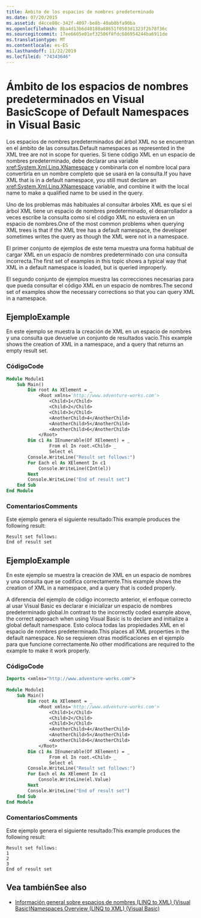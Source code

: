 ```yaml
---
title: Ámbito de los espacios de nombres predeterminado
ms.date: 07/20/2015
ms.assetid: d4cce80c-342f-4097-be8b-40ab0bfa90ba
ms.openlocfilehash: 8ba4d13b6d40180a88651f0503d1323f2b78f36c
ms.sourcegitcommit: 17ee6605e01ef32506f8fdc686954244ba6911de
ms.translationtype: MT
ms.contentlocale: es-ES
ms.lasthandoff: 11/22/2019
ms.locfileid: "74343646"
---
```

# <a name="scope-of-default-namespaces-in-visual-basic"></a><span data-ttu-id="e796b-102">Ámbito de los espacios de nombres predeterminados en Visual Basic</span><span class="sxs-lookup"><span data-stu-id="e796b-102">Scope of Default Namespaces in Visual Basic</span></span>
<span data-ttu-id="e796b-103">Los espacios de nombres predeterminados del árbol XML no se encuentran en el ámbito de las consultas.</span><span class="sxs-lookup"><span data-stu-id="e796b-103">Default namespaces as represented in the XML tree are not in scope for queries.</span></span> <span data-ttu-id="e796b-104">Si tiene código XML en un espacio de nombres predeterminado, debe declarar una variable <xref:System.Xml.Linq.XNamespace> y combinarla con el nombre local para convertirla en un nombre completo que se usará en la consulta.</span><span class="sxs-lookup"><span data-stu-id="e796b-104">If you have XML that is in a default namespace, you still must declare an <xref:System.Xml.Linq.XNamespace> variable, and combine it with the local name to make a qualified name to be used in the query.</span></span>  
  
 <span data-ttu-id="e796b-105">Uno de los problemas más habituales al consultar árboles XML es que si el árbol XML tiene un espacio de nombres predeterminado, el desarrollador a veces escribe la consulta como si el código XML no estuviera en un espacio de nombres.</span><span class="sxs-lookup"><span data-stu-id="e796b-105">One of the most common problems when querying XML trees is that if the XML tree has a default namespace, the developer sometimes writes the query as though the XML were not in a namespace.</span></span>  
  
 <span data-ttu-id="e796b-106">El primer conjunto de ejemplos de este tema muestra una forma habitual de cargar XML en un espacio de nombres predeterminado con una consulta incorrecta.</span><span class="sxs-lookup"><span data-stu-id="e796b-106">The first set of examples in this topic shows a typical way that XML in a default namespace is loaded, but is queried improperly.</span></span>  
  
 <span data-ttu-id="e796b-107">El segundo conjunto de ejemplos muestra las correcciones necesarias para que pueda consultar el código XML en un espacio de nombres.</span><span class="sxs-lookup"><span data-stu-id="e796b-107">The second set of examples show the necessary corrections so that you can query XML in a namespace.</span></span>  
  
## <a name="example"></a><span data-ttu-id="e796b-108">Ejemplo</span><span class="sxs-lookup"><span data-stu-id="e796b-108">Example</span></span>  
 <span data-ttu-id="e796b-109">En este ejemplo se muestra la creación de XML en un espacio de nombres y una consulta que devuelve un conjunto de resultados vacío.</span><span class="sxs-lookup"><span data-stu-id="e796b-109">This example shows the creation of XML in a namespace, and a query that returns an empty result set.</span></span>  
  
### <a name="code"></a><span data-ttu-id="e796b-110">Código</span><span class="sxs-lookup"><span data-stu-id="e796b-110">Code</span></span>  
  
```vb  
Module Module1  
    Sub Main()  
        Dim root As XElement = _  
            <Root xmlns='http://www.adventure-works.com'>  
                <Child>1</Child>  
                <Child>2</Child>  
                <Child>3</Child>  
                <AnotherChild>4</AnotherChild>  
                <AnotherChild>5</AnotherChild>  
                <AnotherChild>6</AnotherChild>  
            </Root>  
        Dim c1 As IEnumerable(Of XElement) = _  
                From el In root.<Child> _  
                Select el  
        Console.WriteLine("Result set follows:")  
        For Each el As XElement In c1  
            Console.WriteLine(CInt(el))  
        Next  
        Console.WriteLine("End of result set")  
    End Sub  
End Module  
```  
  
### <a name="comments"></a><span data-ttu-id="e796b-111">Comentarios</span><span class="sxs-lookup"><span data-stu-id="e796b-111">Comments</span></span>  
 <span data-ttu-id="e796b-112">Este ejemplo genera el siguiente resultado:</span><span class="sxs-lookup"><span data-stu-id="e796b-112">This example produces the following result:</span></span>  
  
```console  
Result set follows:  
End of result set  
```  
  
## <a name="example"></a><span data-ttu-id="e796b-113">Ejemplo</span><span class="sxs-lookup"><span data-stu-id="e796b-113">Example</span></span>  
 <span data-ttu-id="e796b-114">En este ejemplo se muestra la creación de XML en un espacio de nombres y una consulta que se codifica correctamente.</span><span class="sxs-lookup"><span data-stu-id="e796b-114">This example shows the creation of XML in a namespace, and a query that is coded properly.</span></span>  
  
 <span data-ttu-id="e796b-115">A diferencia del ejemplo de código incorrecto anterior, el enfoque correcto al usar Visual Basic es declarar e inicializar un espacio de nombres predeterminado global.</span><span class="sxs-lookup"><span data-stu-id="e796b-115">In contrast to the incorrectly coded example above, the correct approach when using Visual Basic is to declare and initialize a global default namespace.</span></span> <span data-ttu-id="e796b-116">Esto coloca todas las propiedades XML en el espacio de nombres predeterminado.</span><span class="sxs-lookup"><span data-stu-id="e796b-116">This places all XML properties in the default namespace.</span></span> <span data-ttu-id="e796b-117">No se requieren otras modificaciones en el ejemplo para que funcione correctamente.</span><span class="sxs-lookup"><span data-stu-id="e796b-117">No other modifications are required to the example to make it work properly.</span></span>  
  
### <a name="code"></a><span data-ttu-id="e796b-118">Código</span><span class="sxs-lookup"><span data-stu-id="e796b-118">Code</span></span>  
  
```vb  
Imports <xmlns="http://www.adventure-works.com">  
  
Module Module1  
    Sub Main()  
        Dim root As XElement = _  
            <Root xmlns='http://www.adventure-works.com'>  
                <Child>1</Child>  
                <Child>2</Child>  
                <Child>3</Child>  
                <AnotherChild>4</AnotherChild>  
                <AnotherChild>5</AnotherChild>  
                <AnotherChild>6</AnotherChild>  
            </Root>  
        Dim c1 As IEnumerable(Of XElement) = _  
                From el In root.<Child> _  
                Select el  
        Console.WriteLine("Result set follows:")  
        For Each el As XElement In c1  
            Console.WriteLine(el.Value)  
        Next  
        Console.WriteLine("End of result set")  
    End Sub  
End Module  
```  
  
### <a name="comments"></a><span data-ttu-id="e796b-119">Comentarios</span><span class="sxs-lookup"><span data-stu-id="e796b-119">Comments</span></span>  
 <span data-ttu-id="e796b-120">Este ejemplo genera el siguiente resultado:</span><span class="sxs-lookup"><span data-stu-id="e796b-120">This example produces the following result:</span></span>  
  
```console  
Result set follows:  
1  
2  
3  
End of result set  
```  
  
## <a name="see-also"></a><span data-ttu-id="e796b-121">Vea también</span><span class="sxs-lookup"><span data-stu-id="e796b-121">See also</span></span>

- [<span data-ttu-id="e796b-122">Información general sobre espacios de nombres (LINQ to XML) (Visual Basic)</span><span class="sxs-lookup"><span data-stu-id="e796b-122">Namespaces Overview (LINQ to XML) (Visual Basic)</span></span>](namespaces-overview-linq-to-xml.md)
